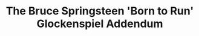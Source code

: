 ---
ee_id: '5'
site: '1'
type: '2'
url: 2006-008-the-bruce-springsteen-born-to-run-glockenspiel-addendum
title: The Bruce Springsteen 'Born to Run' Glockenspiel Addendum
year: '2009'
display_year: '2006'
medium: Performance for solo glockenspiel and optional electronics
dims:
pitch: "​Live performances of The Bruce Springsteen Glockenspiel Addendum."
ps: 'Above: performance of the complete 43 minute The Bruce Springsteen Born to Run
  Glockenspiel Addendum @ Light Industry in Brooklyn'
live_url:
related:
youtube: https://www.youtube.com/playlist?list=PLIVciZ6unaZT0iTIRgMD397O33Mgueva5
related_code:
imgs: glockenspiel-2006-008-light-industry-performance-view-1-database-DC.jpg
subheading: "(Performance)"
download:
add_credit:
add_credits:
commission:
layout: things-i-made
---